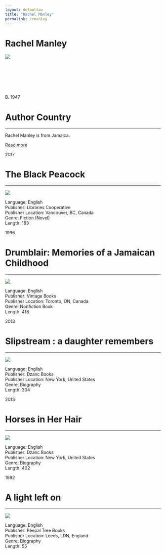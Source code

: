 ```yaml
---
layout: defaultau
title: "Rachel Manley"
permalink: /rmanley
---
```

<!-- partial:index.partial.html -->
<div class="content">
    <h1>Rachel Manley</h1>
    <div class="quote">
        <div><img src="https://www.peepaltreepress.com/sites/default/files/styles/author_large/public/Rachel%20Manley_1.jpg?itok=DFr3t7QJ" class="logo"></div>
    </div>
    <div class="timeline">
        <div style="padding-bottom:100px;"></div>
        <div class="block">
            <div class="date right"><p class="right">B. 1947</p></div>
            <div class="dot"></div>
            <div class="left first">
                <h1>Author Country</h1><hr>
            <p>Rachel Manley is from Jamaica.</p>
                <a href="https://en.wikipedia.org/wiki/Rachel_Manley" target="_blank">Read more</a>
            </div>
        </div>
        <div class="block">
            <div class="date left"><p class="left">2017</p></div>
            <div class="dot"></div>
            <div class="right">
                <h1>The Black Peacock</h1><hr>
                <p><img src="https://i.gr-assets.com/images/S/compressed.photo.goodreads.com/books/1495330147l/34957280.jpg"></p>
                <p>
                Language: English<br>
                Publisher: Libraries Cooperative<br>
                Publisher Location: Vancouver, BC, Canada<br>
                Genre: Fiction (Novel)<br>
                Length: 183<br>
                </p>
            </div>
        </div>
         <div class="block">
            <div class="date left"><p class="left">1996</p></div>
            <div class="dot"></div>
            <div class="right">
                <h1>Drumblair: Memories of a Jamaican Childhood</h1><hr>
                <p><img src="https://images-na.ssl-images-amazon.com/images/I/51DX4NT3K2L._SX373_BO1,204,203,200_.jpg"></p>
                <p>
                Language: English<br>
                Publisher: Vintage Books<br>
                Publisher Location: Toronto, ON, Canada<br>
                Genre: Nonfiction Book<br>
                Length: 418<br>
                </p>
            </div>
        </div>
        <div class="block">
            <div class="date left"><p class="left">2013</p></div>
            <div class="dot"></div>
            <div class="right">
                <h1>Slipstream : a daughter remembers</h1><hr>
                <p><img src="https://i.gr-assets.com/images/S/compressed.photo.goodreads.com/books/1394239989l/21030427.jpg"></p>
                <p>
                Language: English<br>
                Publisher: Dzanc Books<br>
                Publisher Location: New York, United States<br>
                Genre: Biography<br>
                Length: 304<br>
                </p>
            </div>
        </div>
        <div class="block">
            <div class="date left"><p class="left">2013</p></div>
            <div class="dot"></div>
            <div class="right">
                <h1>Horses in Her Hair</h1><hr>
                <p><img src="https://i.gr-assets.com/images/S/compressed.photo.goodreads.com/books/1396777560l/17836441.jpg"></p>
                <p>
                Language: English<br>
                Publisher: Dzanc Books<br>
                Publisher Location: New York, United States<br>
                Genre: Biography<br>
                Length: 402<br>
                </p>
            </div>
        </div>
             <div class="block">
            <div class="date left"><p class="left">1992</p></div>
            <div class="dot"></div>
            <div class="right">
                <h1>A light left on</h1><hr>
                <p><img src="https://www.peepaltreepress.com/sites/default/files/styles/book_cover_large/public/9780948833557.jpg?itok=nTsWgPGv"></p>
                <p>
                Language: English<br>
                Publisher: Peepal Tree Books<br>
                Publisher Location: Leeds, LDN, England<br>
                Genre: Biography<br>
                Length: 55<br>
                </p>
            </div>
        </div>


</div>
<!-- partial -->
  <script src='https://cdnjs.cloudflare.com/ajax/libs/jquery/3.1.1/jquery.min.js'></script><script  src="assets/js/authorscript.js"></script>           